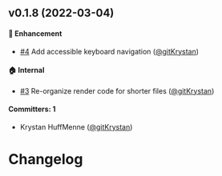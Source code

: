 
## v0.1.8 (2022-03-04)

#### :rocket: Enhancement
* [#4](https://github.com/tildeio/event-perk-grid/pull/4) Add accessible keyboard navigation ([@gitKrystan](https://github.com/gitKrystan))

#### :house: Internal
* [#3](https://github.com/tildeio/event-perk-grid/pull/3) Re-organize render code for shorter files ([@gitKrystan](https://github.com/gitKrystan))

#### Committers: 1
- Krystan HuffMenne ([@gitKrystan](https://github.com/gitKrystan))

# Changelog
